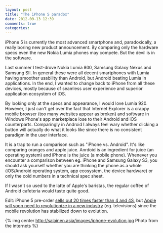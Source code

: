 ```yaml
---
layout: post
title: "The iPhone 5 paradox"
date: 2012-09-13 12:39
comments: true
categories:
---
```



iPhone 5 is currently the most advanced smartphone and, paradoxically, a really boring new product announcement. By comparing only the hardware specs even the new Nokia Lumia phones may compete. But the devil is in the software.

<!-- more -->

Last summer I test-drove Nokia Lumia 800, Samsung Galaxy Nexus and Samsung SII. In general these were all decent smartphones with Lumia having smoother usability than Android, but Android beating Lumia in applications. In the end, I wanted to change back to iPhone from all these devices, mostly because of seamless user experience and superior application ecosystem of iOS.

By looking only at the specs and appearance, I would love Lumia 920. However, I just can't get over the fact that Internet Explorer is a crappy mobile browser (too many websites appear as broken) and software in Windows Phone's app marketplace lose to their Android and iOS counterparts. Comparingly in Android I always feel wary whether clicking a button will actually do what it looks like since there is no consistent paradigm in the user interface.

It is a trap to run a comparison such as "iPhone vs. Android". It's like comparing oranges and apple juice. Anrdoid is an ingredient for juice (an operating system) and iPhone is the juice (a mobile phone). Whenever you encounter a comparison between eg. iPhone and Samsung Galaxy S3, you should ask yourself whether you are thinking the phone as a whole (iOS/Android operating system, app ecosystem, the device hardware) or only the cold numbers in a technical spec sheet.

If I wasn't so used to the latte of Apple's baristas, the regular coffee of Android cafeteria would taste quite good.

Edit: iPhone 5 pre-order [sells out 20 times faster than 4 and 4S](http://techcrunch.com/2012/09/14/iphone-5-pre-order-sells-out-20x-faster-than-4-and-4s-further-highlighting-apples-dominance/), but [Apple will soon need to revolutionize in a new industry](http://pandodaily.com/2012/09/13/yesterday-marked-the-beginning-of-the-end-of-apples-dominance-unless/) (eg. televisions) since the mobile revolution has stabilized down to evolution.

{% img center http://salainen.asia/images/iphone-evolution.jpg Photo from the internets %}

